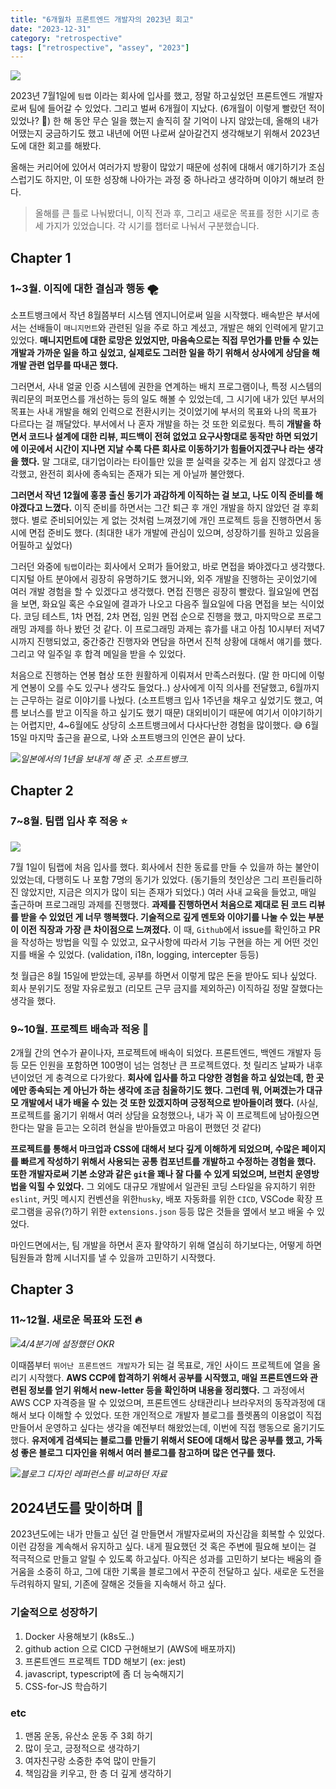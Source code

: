 ```yaml
---
title: "6개월차 프론트엔드 개발자의 2023년 회고"
date: "2023-12-31"
category: "retrospective"
tags: ["retrospective", "assey", "2023"]
---
```


![](https://i.imgur.com/4yWK18t.jpg)

2023년 7월1일에 `팀랩` 이라는 회사에 입사를 했고, 정말 하고싶었던 프론트엔드 개발자로써 팀에 들어갈 수 있었다. 그리고 벌써 6개월이 지났다. (6개월이 이렇게 빨랐던 적이 있었나? 🤔) 한 해 동안 무슨 일을 했는지 솔직히 잘 기억이 나지 않았는데, 올해의 내가 어땠는지 궁금하기도 했고 내년에 어떤 나로써 살아갈건지 생각해보기 위해서 2023년도에 대한 회고를 해봤다.

올해는 커리어에 있어서 여러가지 방황이 많았기 때문에 성취에 대해서 얘기하기가 조심스럽기도 하지만, 이 또한 성장해 나아가는 과정 중 하나라고 생각하며 이야기 해보려 한다.

> 올해를 큰 틀로 나눠봤더니, 이직 전과 후, 그리고 새로운 목표를 정한 시기로 총 세 가지가 있었습니다. 각 시기를 챕터로 나눠서 구분했습니다.

## Chapter 1

### 1~3월. 이직에 대한 결심과 행동 🌪️

소프트뱅크에서 작년 8월쯤부터 시스템 엔지니어로써 일을 시작했다. 배속받은 부서에서는 선배들이 `매니지먼트`와 관련된 일을 주로 하고 계셨고, 개발은 해외 인력에게 맡기고 있었다. **매니지먼트에 대한 로망은 있었지만, 마음속으로는 직접 무언가를 만들 수 있는 개발과 가까운 일을 하고 싶었고, 실제로도 그러한 일을 하기 위해서 상사에게 상담을 해 개발 관련 업무를 따내곤 했다.**

그러면서, 사내 얼굴 인증 시스템에 권한을 연계하는 배치 프로그램이나, 특정 시스템의 쿼리문의 퍼포먼스를 개선하는 등의 일도 해볼 수 있었는데, 그 시기에 내가 있던 부서의 목표는 사내 개발을 해외 인력으로 전환시키는 것이었기에 부서의 목표와 나의 목표가 다르다는 걸 깨달았다. 부서에서 나 혼자 개발을 하는 것 또한 외로웠다. 특히 **개발을 하면서 코드나 설계에 대한 리뷰, 피드백이 전혀 없었고 요구사항대로 동작만 하면 되었기에 이곳에서 시간이 지나면 지날 수록 다른 회사로 이동하기가 힘들어지겠구나 라는 생각을 했다.** 말 그대로, 대기업이라는 타이틀만 있을 뿐 실력을 갖추는 게 쉽지 않겠다고 생각했고, 완전히 회사에 종속되는 존재가 되는 게 아닐까 불안했다.

**그러면서 작년 12월에 홍콩 출신 동기가 과감하게 이직하는 걸 보고, 나도 이직 준비를 해야겠다고 느꼈다.** 이직 준비를 하면서는 그간 퇴근 후 개인 개발을 하지 않았던 걸 후회했다. 별로 준비되어있는 게 없는 것처럼 느껴졌기에 개인 프로젝트 등을 진행하면서 동시에 면접 준비도 했다. (최대한 내가 개발에 관심이 있으며, 성장하기를 원하고 있음을 어필하고 싶었다)

그러던 와중에 `팀랩`이라는 회사에서 오퍼가 들어왔고, 바로 면접을 봐야겠다고 생각했다. 디지털 아트 분야에서 굉장히 유명하기도 했거니와, 외주 개발을 진행하는 곳이었기에 여러 개발 경험을 할 수 있겠다고 생각했다. 면접 진행은 굉장히 빨랐다. 월요일에 면접을 보면, 화요일 혹은 수요일에 결과가 나오고 다음주 월요일에 다음 면접을 보는 식이었다. 코딩 테스트, 1차 면접, 2차 면접, 임원 면접 순으로 진행을 했고, 마지막으로 프로그래밍 과제를 하나 봤던 것 같다. 이 프로그래밍 과제는 휴가를 내고 아침 10시부터 저녁7시까지 진행되었고, 중간중간 진행자와 면담을 하면서 진척 상황에 대해서 얘기를 했다. 그리고 약 일주일 후 합격 메일을 받을 수 있었다.

처음으로 진행하는 연봉 협상 또한 원활하게 이뤄져서 만족스러웠다. (말 한 마디에 이렇게 연봉이 오를 수도 있구나 생각도 들었다..) 상사에게 이직 의사를 전달했고, 6월까지는 근무하는 걸로 이야기를 나눴다. (소프트뱅크 입사 1주년을 채우고 싶었기도 했고, 여름 보너스를 받고 이직을 하고 싶기도 했기 때문) 대외비이기 때문에 여기서 이야기하기는 어렵지만, 4~6월에도 상당히 소프트뱅크에서 다사다난한 경험을 많이했다. 😅 6월 15일 마지막 출근을 끝으로, 나와 소프트뱅크의 인연은 끝이 났다.

![](https://i.imgur.com/3BSoiTc.jpg)_일본에서의 1년을 보내게 해 준 곳. 소프트뱅크._

## Chapter 2

### 7~8월. 팀랩 입사 후 적응 ⭐️

![](https://i.imgur.com/yFKWTTX.png)

7월 1일이 팀랩에 처음 입사를 했다. 회사에서 친한 동료를 만들 수 있을까 하는 불안이 있었는데, 다행히도 나 포함 7명의 동기가 있었다. (동기들의 첫인상은 그리 프린들리하진 않았지만, 지금은 의지가 많이 되는 존재가 되었다.) 여러 사내 교육을 들었고, 매일 출근하며 프로그래밍 과제를 진행했다. **과제를 진행하면서 처음으로 제대로 된 코드 리뷰를 받을 수 있었던 게 너무 행복했다. 기술적으로 깊게 멘토와 이야기를 나눌 수 있는 부분이 이전 직장과 가장 큰 차이점으로 느껴졌다.** 이 때, `Github`에서 issue를 확인하고 PR을 작성하는 방법을 익힐 수 있었고, 요구사항에 따라서 기능 구현을 하는 게 어떤 것인지를 배울 수 있었다. (validation, i18n, logging, intercepter 등등)

첫 월급은 8월 15일에 받았는데, 공부를 하면서 이렇게 많은 돈을 받아도 되나 싶었다. 회사 분위기도 정말 자유로웠고 (리모트 근무 금지를 제외하곤) 이직하길 정말 잘했다는 생각을 했다.

### 9~10월. 프로젝트 배속과 적응 💫

2개월 간의 연수가 끝이나자, 프로젝트에 배속이 되었다. 프론트엔드, 백엔드 개발자 등등 모든 인원을 포함하면 100명이 넘는 엄청난 큰 프로젝트였다. 첫 릴리즈 날짜가 내후년이었던 게 충격으로 다가왔다. **회사에 입사를 하고 다양한 경험을 하고 싶었는데, 한 곳에만 종속되는 게 아닌가 하는 생각에 조금 침울하기도 했다. 그런데 뭐, 어쩌겠는가 대규모 개발에서 내가 배울 수 있는 것 또한 있겠지하며 긍정적으로 받아들이려 했다.** (사실, 프로젝트를 옮기기 위해서 여러 상담을 요청했으나, 내가 꼭 이 프로젝트에 남아줬으면 한다는 말을 듣고는 오히려 현실을 받아들였고 마음이 편했던 것 같다)

**프로젝트를 통해서 마크업과 CSS에 대해서 보다 깊게 이해하게 되었으며, 수많은 페이지를 빠르게 작성하기 위해서 사용되는 공통 컴포넌트를 개발하고 수정하는 경험을 했다. 또한 개발자로써 기본 소양과 같은 `git`을 꽤나 잘 다룰 수 있게 되었으며, 브런치 운영방법을 익힐 수 있었다.** 그 외에도 대규모 개발에서 일관된 코딩 스타일을 유지하기 위한 `eslint`, 커밋 메시지 컨벤션을 위한`husky`, 배포 자동화를 위한 `CICD`, VSCode 확장 프로그램을 공유(?)하기 위한 `extensions.json` 등등 많은 것들을 옆에서 보고 배울 수 있었다.

마인드면에서는, 팀 개발을 하면서 혼자 활약하기 위해 열심히 하기보다는, 어떻게 하면 팀원들과 함께 시너지를 낼 수 있을까 고민하기 시작했다.

## Chapter 3

### 11~12월. 새로운 목표와 도전 🔥

![](https://i.imgur.com/Q2KBmGv.png)_4/4분기에 설정했던 OKR_

이때쯤부터 `뛰어난 프론트엔드 개발자`가 되는 걸 목표로, 개인 사이드 프로젝트에 열을 올리기 시작했다. **AWS CCP에 합격하기 위해서 공부를 시작했고, 매일 프론트엔드와 관련된 정보를 얻기 위해서 new-letter 등을 확인하며 내용을 정리했다.** 그 과정에서 AWS CCP 자격증을 딸 수 있었으며, 프론트엔드 상태관리나 브라우저의 동작과정에 대해서 보다 이해할 수 있었다. 또한 개인적으로 개발자 블로그를 플렛폼의 이용없이 직접 만들어서 운영하고 싶다는 생각을 예전부터 해왔었는데, 이번에 직접 행동으로 옮기기도 했다. **유저에게 검색되는 블로그를 만들기 위해서 SEO에 대해서 많은 공부를 했고, 가독성 좋은 블로그 디자인을 위해서 여러 블로그를 참고하며 많은 연구를 했다.**

![](https://i.imgur.com/lbrqll9.png)_블로그 디자인 레퍼런스를 비교하던 자료_

## 2024년도를 맞이하며 🐉

2023년도에는 내가 만들고 싶던 걸 만들면서 개발자로써의 자신감을 회복할 수 있었다. 이런 감정을 계속해서 유지하고 싶다. 내게 필요했던 것 혹은 주변에 필요해 보이는 걸 적극적으로 만들고 알릴 수 있도록 하고싶다. 아직은 성과를 고민하기 보다는 배움의 즐거움을 소중히 하고, 그에 대한 기록을 블로그에서 꾸준히 전달하고 싶다. 새로운 도전을 두려워하지 말되, 기존에 잘해온 것들을 지속해서 하고 싶다.

### 기술적으로 성장하기

1. Docker 사용해보기 (k8s도..)
2. github action 으로 CICD 구현해보기 (AWS에 배포까지)
3. 프론트엔드 프로젝트 TDD 해보기 (ex: jest)
4. javascript, typescript에 좀 더 능숙해지기
5. CSS-for-JS 학습하기

### etc

1. 맨몸 운동, 유산소 운동 주 3회 하기
2. 많이 웃고, 긍정적으로 생각하기
3. 여자친구랑 소중한 추억 많이 만들기
4. 책임감을 키우고, 한 층 더 깊게 생각하기
